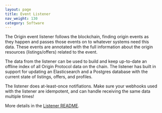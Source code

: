 ```yaml
---
layout: page
title: Event Listener
nav_weight: 130
category: Software
---
```


The Origin event listener follows the blockchain, finding origin events as they happen and passes those events on to whatever systems need this data. These events are annotated with the full information about the origin resources (listings/offers) related to the event.

The data from the listener can be used to build and keep up-to-date an offline index of all Origin Protocol data on the chain. The listener has built in support for updating an Elasticsearch and a Postgres database with the current state of listings, offers, and profiles.

The listener does at-least-once notifiations. Make sure your webhooks used with the listener are idempotent, and can handle receiving the same data multiple times!

More details in the [Listener README](https://github.com/OriginProtocol/origin/tree/master/infra/discovery/src/listener).